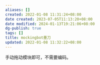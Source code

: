 ```yaml
---
aliases: []
created: 2022-01-08 11:31:24+08:00
date created: 2023-07-05T11:13:20+08:00
date modified: 2024-01-13T19:21:06+08:00
dg-publish: true
tags: []
title: mockingbot墨刀
updated: 2022-01-08 11:32:22+08:00
---
```


手动拖动模块即可，不需要编码。